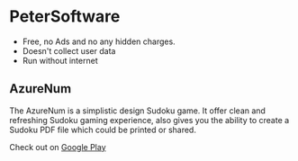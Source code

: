 # PeterSoftware

* Free, no Ads and no any hidden charges.
* Doesn't collect user data
* Run without internet

## AzureNum

The AzureNum is a simplistic design Sudoku game. It offer clean and refreshing Sudoku gaming experience, also gives you the ability to create a Sudoku PDF file which could be printed or shared.

Check out on [Google Play](https://play.google.com/store/apps/details?id=com.peter.azure) 
